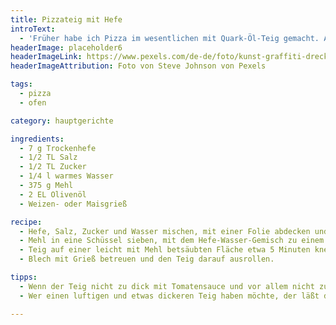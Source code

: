```yaml
---
title: Pizzateig mit Hefe
introText:
  - 'Früher habe ich Pizza im wesentlichen mit Quark-Öl-Teig gemacht. Aber nicht mehr, seitdem ich diesen Teig kenne.'
headerImage: placeholder6
headerImageLink: https://www.pexels.com/de-de/foto/kunst-graffiti-dreckig-textur-7486894/
headerImageAttribution: Foto von Steve Johnson von Pexels

tags:
  - pizza
  - ofen

category: hauptgerichte

ingredients:
  - 7 g Trockenhefe
  - 1/2 TL Salz
  - 1/2 TL Zucker
  - 1/4 l warmes Wasser
  - 375 g Mehl
  - 2 EL Olivenöl
  - Weizen- oder Maisgrieß

recipe:
  - Hefe, Salz, Zucker und Wasser mischen, mit einer Folie abdecken und an einen warmen Ort stellen, bis die Masse Blasen wirft.
  - Mehl in eine Schüssel sieben, mit dem Hefe-Wasser-Gemisch zu einem Teig verarbeiten.
  - Teig auf einer leicht mit Mehl betsäubten Fläche etwa 5 Minuten kneten, bis er glatt und geschmeidig ist.
  - Blech mit Grieß betreuen und den Teig darauf ausrollen.

tipps:
  - Wenn der Teig nicht zu dick mit Tomatensauce und vor allem nicht zu dick mit Belag belegt wird, dann hat er eher die Chance, knusprig zu werden.
  - Wer einen luftigen und etwas dickeren Teig haben möchte, der läßt den Teig eine halbe Stunde mindestens gehen (natürlich an einem warmen Ort). Wenn der Teig allerdings sofort nach der Herstellung verarbeitet wird, wird er wahrscheinlich knusprig !

---
```


